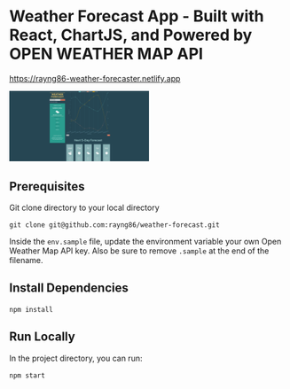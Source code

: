 # Weather Forecast App - Built with React, ChartJS, and Powered by OPEN WEATHER MAP API
https://rayng86-weather-forecaster.netlify.app

<img src="site-preview.png" width="50%" />

## Prerequisites
Git clone directory to your local directory
```
git clone git@github.com:rayng86/weather-forecast.git
```

Inside the `env.sample` file, update the environment variable your own Open Weather Map API key.
Also be sure to remove `.sample` at the end of the filename.

## Install Dependencies
```
npm install
```

## Run Locally
In the project directory, you can run:
```
npm start
```